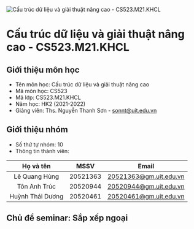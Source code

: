 ![**Cấu trúc dữ liệu và giải thuật nâng cao - CS523.M21.KHCL**](https://www.uit.edu.vn/sites/vi/files/banner_uit_0.png)

# **Cấu trúc dữ liệu và giải thuật nâng cao - CS523.M21.KHCL**
## Giới thiệu môn học

- Tên môn học: Cấu trúc dữ liệu và giải thuật nâng cao
- Mã môn học: CS523
- Mã lớp: CS523.M21.KHCL
- Năm học: HK2 (2021-2022)
- Giảng viên: Ths. Nguyễn Thanh Sơn - sonnt@uit.edu.vn

## Giới thiệu nhóm

- Số thứ tự nhóm: 10
- Thông tin thành viên: 

|       Họ và tên       |      MSSV     |    Email              |
| :-------------------: |:-------------:|:--------------------: |
|    Lê Quang Hùng      |    20521363   |20521363@gm.uit.edu.vn |
|     Tôn Anh Trúc      |    20520944   |20520944@gm.uit.edu.vn|
|    Huỳnh Thái Dương   |    20520461   |20520461@gm.uit.edu.vn |


## Chủ đề seminar: Sắp xếp ngoại
